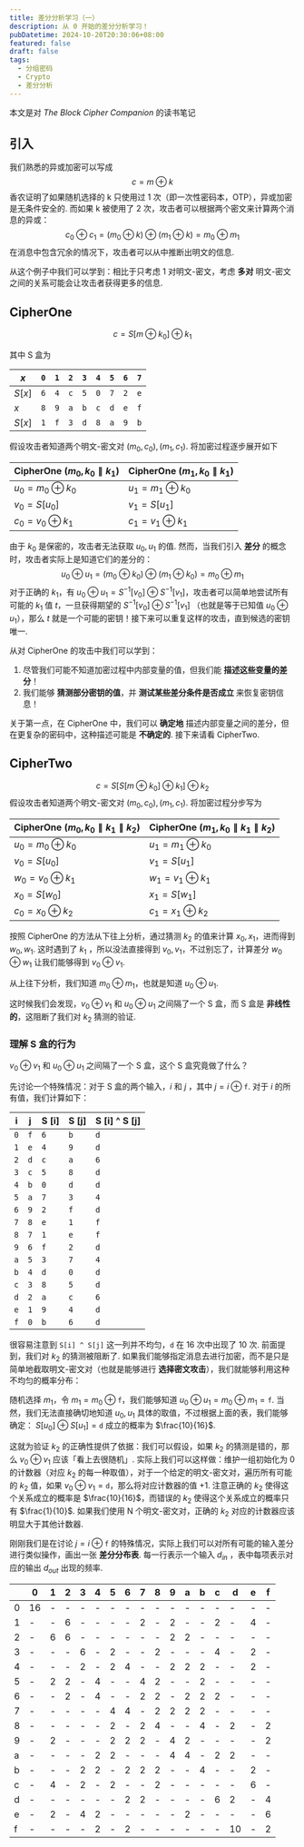 ```yaml
---
title: 差分分析学习（一）
description: 从 0 开始的差分分析学习！
pubDatetime: 2024-10-20T20:30:06+08:00
featured: false
draft: false
tags:
  - 分组密码
  - Crypto
  - 差分分析
---
```


本文是对 *The Block Cipher Companion* 的读书笔记

## 引入

我们熟悉的异或加密可以写成
$$
c = m\oplus k
$$
香农证明了如果随机选择的 k 只使用过 1 次（即一次性密码本，OTP），异或加密是无条件安全的. 而如果 k 被使用了 2 次，攻击者可以根据两个密文来计算两个消息的异或：
$$
c_0\oplus c_1 =(m_0\oplus k)\oplus (m_1\oplus k)= m_0\oplus m_1
$$
在消息中包含冗余的情况下，攻击者可以从中推断出明文的信息.

从这个例子中我们可以学到：相比于只考虑 1 对明文-密文，考虑 **多对** 明文-密文之间的关系可能会让攻击者获得更多的信息.

## CipherOne

 $$
 c = S [m \oplus k_0] \oplus k_1
 $$

其中 S 盒为

| $x$    | $\texttt{0}$ | $\texttt{1}$ | $\texttt{2}$ | $\texttt{3}$ | $\texttt{4}$ | $\texttt{5}$ | $\texttt{6}$ | $\texttt{7}$ |
| ------ | ------------ | ------------ | ------------ | ------------ | ------------ | ------------ | ------------ | ------------ |
| $S[x]$ | $\texttt{6}$ | $\texttt{4}$ | $\texttt{c}$ | $\texttt{5}$ | $\texttt{0}$ | $\texttt{7}$ | $\texttt{2}$ | $\texttt{e}$ |
| $x$    | $\texttt{8}$ | $\texttt{9}$ | $\texttt{a}$ | $\texttt{b}$ | $\texttt{c}$ | $\texttt{d}$ | $\texttt{e}$ | $\texttt{f}$ |
| $S[x]$ | $\texttt{1}$ | $\texttt{f}$ | $\texttt{3}$ | $\texttt{d}$ | $\texttt{8}$ | $\texttt{a}$ | $\texttt{9}$ | $\texttt{b}$ |

假设攻击者知道两个明文-密文对 $(m_0,c_0),(m_1,c_1)$. 将加密过程逐步展开如下

| **CipherOne** $(m_0, k_0 \parallel k_1)$ | **CipherOne** $(m_1, k_0 \parallel k_1)$ |
| --------------------------------------- | --------------------------------------- |
| $u_0 = m_0 \oplus k_0$                  | $u_1 = m_1 \oplus k_0$                  |
| $v_0 = S[u_0]$                          | $v_1 = S[u_1]$                          |
| $c_0 = v_0 \oplus k_1$                  | $c_1 = v_1 \oplus k_1$                  |

由于 $k_0$ 是保密的，攻击者无法获取 $u_0,u_1$ 的值. 然而，当我们引入 **差分** 的概念时，攻击者实际上是知道它们的差分的：
$$
u_0\oplus u_1 =(m_0\oplus k_0)\oplus (m_1\oplus k_0)= m_0\oplus m_1
$$
对于正确的 $k_1$，有 $u_0\oplus u_1=S^{-1}[v_0]\oplus S^{-1}[v_1]$，攻击者可以简单地尝试所有可能的 $k_1$ 值 $t$，一旦获得期望的 $S^{-1}[v_0]\oplus S^{-1}[v_1]$ （也就是等于已知值 $u_0\oplus u_1$），那么 $t$ 就是一个可能的密钥！接下来可以重复这样的攻击，直到候选的密钥唯一.

从对 CipherOne 的攻击中我们可以学到：

1. 尽管我们可能不知道加密过程中内部变量的值，但我们能 **描述这些变量的差分**！
2. 我们能够 **猜测部分密钥的值**，并 **测试某些差分条件是否成立** 来恢复密钥信息！

关于第一点，在 CipherOne 中，我们可以 **确定地** 描述内部变量之间的差分，但在更复杂的密码中，这种描述可能是 **不确定的**. 接下来请看 CipherTwo.

## CipherTwo

 $$
 c = S [S[m \oplus k_0] \oplus k_1]\oplus k_2
 $$
假设攻击者知道两个明文-密文对 $(m_0,c_0),(m_1,c_1)$. 将加密过程分步写为

| **CipherOne** $(m_0, k_0 \parallel k_1 \parallel k_2)$ | **CipherOne** $(m_1, k_0 \parallel k_1 \parallel k_2)$ |
| ----------------------------------------------------- | ----------------------------------------------------- |
| $u_0 = m_0 \oplus k_0$                                | $u_1 = m_1 \oplus k_0$                                |
| $v_0 = S[u_0]$                                        | $v_1 = S[u_1]$                                        |
| $w_0 = v_0 \oplus k_1$                                | $w_1 = v_1 \oplus k_1$                                |
| $x_0=S[w_0]$                                          | $x_1=S[w_1]$                                          |
| $c_0=x_0\oplus k_2$                                   | $c_1=x_1\oplus k_2$                                   |

按照 CipherOne 的方法从下往上分析，通过猜测 $k_2$ 的值来计算 $x_0,x_1$，进而得到 $w_0,w_1$. 这时遇到了 $k_1$ ，所以没法直接得到 $v_0,v_1$，不过别忘了，计算差分 $w_0\oplus w_1$ 让我们能够得到 $v_0\oplus v_1$.

从上往下分析，我们知道 $m_0\oplus m_1$，也就是知道 $u_0\oplus u_1$.

这时候我们会发现，$v_0\oplus v_1$ 和 $u_0\oplus u_1$ 之间隔了一个 S 盒，而 S 盒是 **非线性的**，这阻断了我们对 $k_2$ 猜测的验证.

### 理解 S 盒的行为

$v_0\oplus v_1$ 和 $u_0\oplus u_1$ 之间隔了一个 S 盒，这个 S 盒究竟做了什么？

先讨论一个特殊情况：对于 S 盒的两个输入，$i$ 和 $j$ ，其中 $j=i\oplus \texttt{f}$. 对于 $i$ 的所有值，我们计算如下：

|            i |            j |         S [i] |         S [j] |  S [i] ^ S [j] |
|--------------|--------------|--------------|--------------|--------------|
| $\texttt{0}$ | $\texttt{f}$ | $\texttt{6}$ | $\texttt{b}$ | $\texttt{d}$ |
| $\texttt{1}$ | $\texttt{e}$ | $\texttt{4}$ | $\texttt{9}$ | $\texttt{d}$ |
| $\texttt{2}$ | $\texttt{d}$ | $\texttt{c}$ | $\texttt{a}$ | $\texttt{6}$ |
| $\texttt{3}$ | $\texttt{c}$ | $\texttt{5}$ | $\texttt{8}$ | $\texttt{d}$ |
| $\texttt{4}$ | $\texttt{b}$ | $\texttt{0}$ | $\texttt{d}$ | $\texttt{d}$ |
| $\texttt{5}$ | $\texttt{a}$ | $\texttt{7}$ | $\texttt{3}$ | $\texttt{4}$ |
| $\texttt{6}$ | $\texttt{9}$ | $\texttt{2}$ | $\texttt{f}$ | $\texttt{d}$ |
| $\texttt{7}$ | $\texttt{8}$ | $\texttt{e}$ | $\texttt{1}$ | $\texttt{f}$ |
| $\texttt{8}$ | $\texttt{7}$ | $\texttt{1}$ | $\texttt{e}$ | $\texttt{f}$ |
| $\texttt{9}$ | $\texttt{6}$ | $\texttt{f}$ | $\texttt{2}$ | $\texttt{d}$ |
| $\texttt{a}$ | $\texttt{5}$ | $\texttt{3}$ | $\texttt{7}$ | $\texttt{4}$ |
| $\texttt{b}$ | $\texttt{4}$ | $\texttt{d}$ | $\texttt{0}$ | $\texttt{d}$ |
| $\texttt{c}$ | $\texttt{3}$ | $\texttt{8}$ | $\texttt{5}$ | $\texttt{d}$ |
| $\texttt{d}$ | $\texttt{2}$ | $\texttt{a}$ | $\texttt{c}$ | $\texttt{6}$ |
| $\texttt{e}$ | $\texttt{1}$ | $\texttt{9}$ | $\texttt{4}$ | $\texttt{d}$ |
| $\texttt{f}$ | $\texttt{0}$ | $\texttt{b}$ | $\texttt{6}$ | $\texttt{d}$ |

很容易注意到 `S[i] ^ S[j]` 这一列并不均匀，`d` 在 16 次中出现了 10 次. 前面提到，我们对 $k_2$ 的猜测被阻断了. 如果我们能够指定消息去进行加密，而不是只是简单地截取明文-密文对（也就是能够进行 **选择密文攻击**），我们就能够利用这种不均匀的概率分布：

随机选择 $m_1$，令 $m_1=m_0\oplus \texttt{f}$，我们能够知道 $u_0\oplus u_1=m_0\oplus m_1=\texttt{f}$. 当然，我们无法直接确切地知道 $u_0,u_1$ 具体的取值，不过根据上面的表，我们能够确定： $S[u_0]\oplus S[u_1]=\texttt{d}$ 成立的概率为 $\frac{10}{16}$.

这就为验证 $k_2$ 的正确性提供了依据：我们可以假设，如果 $k_2$ 的猜测是错的，那么 $v_0\oplus v_1$ 应该「看上去很随机」. 实际上我们可以这样做：维护一组初始化为 0 的计数器（对应 $k_2$ 的每一种取值），对于一个给定的明文-密文对，遍历所有可能的 $k_2$ 值，如果 $v_0\oplus v_1=\texttt{d}$，那么将对应计数器的值 +1. 注意正确的 $k_2$ 使得这个关系成立的概率是 $\frac{10}{16}$，而错误的 $k_2$ 使得这个关系成立的概率只有 $\frac{1}{10}$. 如果我们使用 N 个明文-密文对，正确的 $k_2$ 对应的计数器应该明显大于其他计数器.

刚刚我们是在讨论 $j=i\oplus \texttt{f}$ 的特殊情况，实际上我们可以对所有可能的输入差分进行类似操作，画出一张 **差分分布表**. 每一行表示一个输入 $d_{in}$ ，表中每项表示对应的输出 $d_{out}$ 出现的频率.

|   | 0  | 1 | 2 | 3 | 4 | 5 | 6 | 7 | 8 | 9 | a | b | c | d  | e | f |
|---|----|---|---|---|---|---|---|---|---|---|---|---|---|----|---|---|
| 0 | 16 | - | - | - | - | - | - | - | - | - | - | - | - | -  | - | - |
| 1 | -  | - | 6 | - | - | - | - | 2 | - | 2 | - | - | 2 | -  | 4 | - |
| 2 | -  | 6 | 6 | - | - | - | - | - | - | 2 | 2 | - | - | -  | - | - |
| 3 | -  | - | - | 6 | - | 2 | - | - | 2 | - | - | - | 4 | -  | 2 | - |
| 4 | -  | - | - | 2 | - | 2 | 4 | - | - | 2 | 2 | 2 | - | -  | 2 | - |
| 5 | -  | 2 | 2 | - | 4 | - | - | 4 | 2 | - | - | 2 | - | -  | - | - |
| 6 | -  | - | 2 | - | 4 | - | - | 2 | 2 | - | 2 | 2 | 2 | -  | - | - |
| 7 | -  | - | - | - | - | 4 | 4 | - | 2 | 2 | 2 | 2 | - | -  | - | - |
| 8 | -  | - | - | - | - | 2 | - | 2 | 4 | - | - | 4 | - | 2  | - | 2 |
| 9 | -  | 2 | - | - | - | 2 | 2 | 2 | - | 4 | 2 | - | - | -  | - | 2 |
| a | -  | - | - | - | 2 | 2 | - | - | - | 4 | 4 | - | 2 | 2  | - | - |
| b | -  | - | - | 2 | 2 | - | 2 | 2 | 2 | - | - | 4 | - | -  | 2 | - |
| c | -  | 4 | - | 2 | - | 2 | - | - | 2 | - | - | - | - | -  | 6 | - |
| d | -  | - | - | - | - | - | 2 | 2 | - | - | - | - | 6 | 2  | - | 4 |
| e | -  | 2 | - | 4 | 2 | - | - | - | - | - | 2 | - | - | -  | - | 6 |
| f | -  | - | - | - | 2 | - | 2 | - | - | - | - | - | - | 10 | - | 2 |
